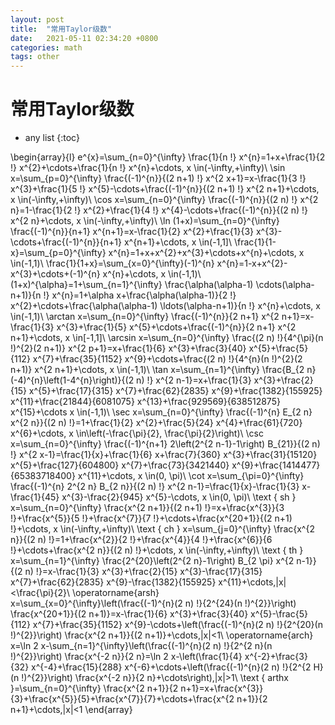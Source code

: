 ```yaml
---
layout: post
title:  "常用Taylor级数"
date:   2021-05-11 02:34:20 +0800
categories: math
tags: other
---
```


# 常用Taylor级数

* any list
{:toc}

<!-- \begin{equation} -->
\begin{array}{l}
e^{x}=\sum_{n=0}^{\infty} \frac{1}{n !} x^{n}=1+x+\frac{1}{2 !} x^{2}+\cdots+\frac{1}{n !} x^{n}+\cdots, x \in(-\infty,+\infty)\\
\sin x=\sum_{p=0}^{\infty} \frac{(-1)^{n}}{(2 n+1) !} x^{2 x+1}=x-\frac{1}{3 !} x^{3}+\frac{1}{5 !} x^{5}-\cdots+\frac{(-1)^{n}}{(2 n+1) !} x^{2 n+1}+\cdots, x \in(-\infty,+\infty)\\
\cos x=\sum_{n=0}^{\infty} \frac{(-1)^{n}}{(2 n) !} x^{2 n}=1-\frac{1}{2 !} x^{2}+\frac{1}{4 !} x^{4}-\cdots+\frac{(-1)^{n}}{(2 n) !} x^{2 n}+\cdots, x \in(-\infty,+\infty)\\
\ln (1+x)=\sum_{n=0}^{\infty} \frac{(-1)^{n}}{n+1} x^{n+1}=x-\frac{1}{2} x^{2}+\frac{1}{3} x^{3}-\cdots+\frac{(-1)^{n}}{n+1} x^{n+1}+\cdots, x \in(-1,1]\\
\frac{1}{1-x}=\sum_{p=0}^{\infty} x^{n}=1+x+x^{2}+x^{3}+\cdots+x^{n}+\cdots, x \in(-1,1)\\
\frac{1}{1+x}=\sum_{x=0}^{\infty}(-1)^{n} x^{n}=1-x+x^{2}-x^{3}+\cdots+(-1)^{n} x^{n}+\cdots, x \in(-1,1)\\
(1+x)^{\alpha}=1+\sum_{n=1}^{\infty} \frac{\alpha(\alpha-1) \cdots(\alpha-n+1)}{n !} x^{n}=1+\alpha x+\frac{\alpha(\alpha-1)}{2 !} x^{2}+\cdots+\frac{\alpha(\alpha-1) \ldots(\alpha-n+1)}{n !} x^{n}+\cdots, x \in(-1,1)\\
\arctan x=\sum_{n=0}^{\infty} \frac{(-1)^{n}}{2 n+1} x^{2 n+1}=x-\frac{1}{3} x^{3}+\frac{1}{5} x^{5}+\cdots+\frac{(-1)^{n}}{2 n+1} x^{2 n+1}+\cdots, x \in[-1,1]\\
\arcsin x=\sum_{n=0}^{\infty} \frac{(2 n) !}{4^{\pi}(n !)^{2}(2 n+1)} x^{2 p+1}=x+\frac{1}{6} x^{3}+\frac{3}{40} x^{5}+\frac{5}{112} x^{7}+\frac{35}{1152} x^{9}+\cdots+\frac{(2 n) !}{4^{n}(n !)^{2}(2 n+1)} x^{2 n+1}+\cdots, x \in(-1,1)\\
\tan x=\sum_{n=1}^{\infty} \frac{B_{2 n}(-4)^{n}\left(1-4^{n}\right)}{(2 n) !} x^{2 n-1}=x+\frac{1}{3} x^{3}+\frac{2}{15} x^{5}+\frac{17}{315} x^{7}+\frac{62}{2835} x^{9}+\frac{1382}{155925} x^{11}+\frac{21844}{6081075} x^{13}+\frac{929569}{638512875} x^{15}+\cdots x \in(-1,1)\\
\sec x=\sum_{n=0}^{\infty} \frac{(-1)^{n} E_{2 n} x^{2 n}}{(2 n) !}=1+\frac{1}{2} x^{2}+\frac{5}{24} x^{4}+\frac{61}{720} x^{6}+\cdots, x \in\left(-\frac{\pi}{2}, \frac{\pi}{2}\right)\\
\csc x=\sum_{n=0}^{\infty} \frac{(-1)^{n+1} 2\left(2^{2 n-1}-1\right) B_{21}}{(2 n) !} x^{2 x-1}=\frac{1}{x}+\frac{1}{6} x+\frac{7}{360} x^{3}+\frac{31}{15120} x^{5}+\frac{127}{604800} x^{7}+\frac{73}{3421440} x^{9}+\frac{1414477}{65383718400} x^{11}+\cdots, x \in(0, \pi)\\
\cot x=\sum_{\pi=0}^{\infty} \frac{(-1)^{n} 2^{2 n} B_{2 n}}{(2 n) !} x^{2 n-1}=\frac{1}{x}-\frac{1}{3} x-\frac{1}{45} x^{3}-\frac{2}{945} x^{5}-\cdots, x \in(0, \pi)\\
\text { sh } x=\sum_{n=0}^{\infty} \frac{x^{2 n+1}}{(2 n+1) !}=x+\frac{x^{3}}{3 !}+\frac{x^{5}}{5 !}+\frac{x^{7}}{7 !}+\cdots+\frac{x^{20+1}}{(2 n+1) !}+\cdots, x \in(-\infty,+\infty)\\
\text { ch } x=\sum_{j=0}^{\infty} \frac{x^{2 n}}{(2 n) !}=1+\frac{x^{2}}{2 !}+\frac{x^{4}}{4 !}+\frac{x^{6}}{6 !}+\cdots+\frac{x^{2 n}}{(2 n) !}+\cdots, x \in(-\infty,+\infty)\\
\text { th } x=\sum_{n=1}^{\infty} \frac{2^{20}\left(2^{2 n}-1\right) B_{2 \pi} x^{2 n-1}}{(2 n) !}=x-\frac{1}{3} x^{3}+\frac{2}{15} x^{3}-\frac{17}{315} x^{7}+\frac{62}{2835} x^{9}-\frac{1382}{155925} x^{11}+\cdots,|x|<\frac{\pi}{2}\\
\operatorname{arsh} x=\sum_{x=0}^{\infty}\left(\frac{(-1)^{n}(2 n) !}{2^{24}(n !)^{2}}\right) \frac{x^{20+1}}{(2 n+1)}=x-\frac{1}{6} x^{3}+\frac{3}{40} x^{5}-\frac{5}{112} x^{7}+\frac{35}{1152} x^{9}-\cdots+\left(\frac{(-1)^{n}(2 n) !}{2^{20}(n !)^{2}}\right) \frac{x^{2 n+1}}{(2 n+1)}+\cdots,|x|<1\\
\operatorname{arch} x=\ln 2 x-\sum_{n=1}^{\infty}\left(\frac{(-1)^{n}(2 n) !}{2^{2 n}(n !)^{2}}\right) \frac{x^{-2 n}}{2 n}=\ln 2 x-\left(\frac{1}{4} x^{-2}+\frac{3}{32} x^{-4}+\frac{15}{288} x^{-6}+\cdots+\left(\frac{(-1)^{n}(2 n) !}{2^{2 H}(n !)^{2}}\right) \frac{x^{-2 n}}{2 n}+\cdots\right),|x|>1\\
\text { arthx }=\sum_{n=0}^{\infty} \frac{x^{2 n+1}}{2 n+1}=x+\frac{x^{3}}{3}+\frac{x^{5}}{5}+\frac{x^{7}}{7}+\cdots+\frac{x^{2 n+1}}{2 n+1}+\cdots,|x|<1
\end{array}
<!-- \end{equation} -->